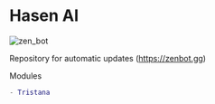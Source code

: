 # Hasen AI
![zen_bot](https://user-images.githubusercontent.com/43799893/194732053-89cffd78-b6d1-4f8d-9398-c7e5f7788e62.png)

Repository for automatic updates (https://zenbot.gg)

Modules
```lua
- Tristana
```
